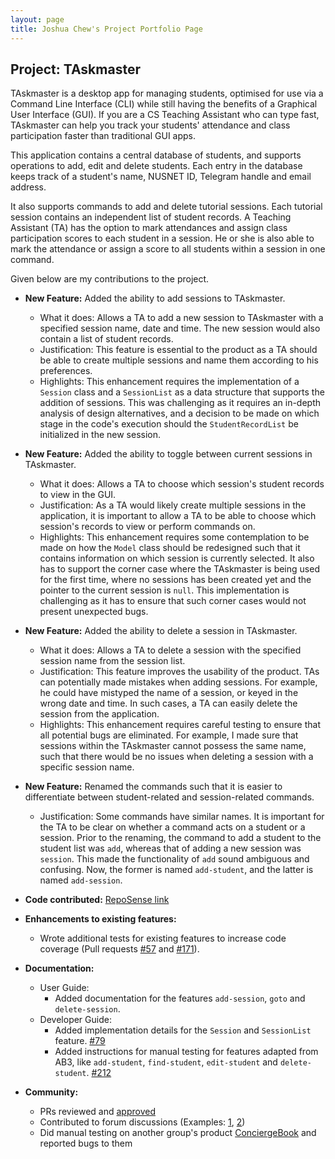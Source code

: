 ```yaml
---
layout: page
title: Joshua Chew's Project Portfolio Page
---
```


## Project: TAskmaster

TAskmaster is a desktop app for managing students, optimised for use via a Command Line Interface (CLI) while still 
having the benefits of a Graphical User Interface (GUI). If you are a CS Teaching Assistant who can type fast, 
TAskmaster can help you track your students' attendance and class participation faster than traditional GUI apps.

This application contains a central database of students, and supports operations to add, edit and delete students. 
Each entry in the database keeps track of a student's name, NUSNET ID, Telegram handle and email address.

It also supports commands to add and delete tutorial sessions. Each tutorial session contains an independent list of
student records. A Teaching Assistant (TA) has the option to mark attendances and assign class participation scores to 
each student in a session. He or she is also able to mark the attendance or assign a score to all students within a 
session in one command.

Given below are my contributions to the project.

- **New Feature:** Added the ability to add sessions to TAskmaster.
    - What it does: Allows a TA to add a new session to TAskmaster with a specified session name, date and time.
    The new session would also contain a list of student records.
    - Justification: This feature is essential to the product as a TA should be able to create multiple sessions and
    name them according to his preferences.
    - Highlights: This enhancement requires the implementation of a `Session` class and a `SessionList` as a data
    structure that supports the addition of sessions. This was challenging as it requires an in-depth analysis of design
    alternatives, and a decision to be made on which stage in the code's execution should the `StudentRecordList` be
    initialized in the new session.

- **New Feature:** Added the ability to toggle between current sessions in TAskmaster.
    - What it does: Allows a TA to choose which session's student records to view in the GUI.
    - Justification: As a TA would likely create multiple sessions in the application, it is important to allow a TA to
    be able to choose which session's records to view or perform commands on.
    - Highlights: This enhancement requires some contemplation to be made on how the `Model` class should be redesigned
    such that it contains information on which session is currently selected. It also has to support the corner case
    where the TAskmaster is being used for the first time, where no sessions has been created yet and the pointer to the
    current session is `null`. This implementation is challenging as it has to ensure that such corner cases would not
    present unexpected bugs.

- **New Feature:** Added the ability to delete a session in TAskmaster.
    - What it does: Allows a TA to delete a session with the specified session name from the session list.
    - Justification: This feature improves the usability of the product. TAs can potentially made mistakes when adding
    sessions. For example, he could have mistyped the name of a session, or keyed in the wrong date and time. In such
    cases, a TA can easily delete the session from the application.
    - Highlights: This enhancement requires careful testing to ensure that all potential bugs are eliminated. For
    example, I made sure that sessions within the TAskmaster cannot possess the same name, such that there would be no
    issues when deleting a session with a specific session name.

- **New Feature:** Renamed the commands such that it is easier to differentiate between student-related and
session-related commands.
    - Justification: Some commands have similar names. It is important for the TA to be clear on whether a command acts
    on a student or a session. Prior to the renaming, the command to add a student to the student list was `add`,
    whereas that of adding a new session was `session`. This made the functionality of `add` sound ambiguous and 
    confusing. Now, the former is named `add-student`, and the latter is named `add-session`.

- **Code contributed:** [RepoSense link](https://nus-cs2103-ay2021s1.github.io/tp-dashboard/#breakdown=true&search=josuaaah)

- **Enhancements to existing features:**
    - Wrote additional tests for existing features to increase code coverage (Pull requests 
    [#57](https://github.com/AY2021S1-CS2103-F09-1/tp/pull/57) and [#171](https://github.com/AY2021S1-CS2103-F09-1/tp/pull/171)).

- **Documentation:**
    - User Guide:
        - Added documentation for the features `add-session`, `goto` and `delete-session`.
    - Developer Guide:
        - Added implementation details for the `Session` and `SessionList` feature. [#79](https://github.com/AY2021S1-CS2103-F09-1/tp/pull/79)
        - Added instructions for manual testing for features adapted from AB3, like `add-student`, `find-student`, `edit-student` and `delete-student`.
        [#212](https://github.com/AY2021S1-CS2103-F09-1/tp/pull/212)

- **Community:**
    - PRs reviewed and [approved](https://github.com/AY2021S1-CS2103-F09-1/tp/pulls?q=is%3Apr+is%3Aclosed+review%3Aapproved)
    - Contributed to forum discussions (Examples: [1](https://github.com/nus-cs2103-AY2021S1/forum/issues/266), 
    [2](https://github.com/nus-cs2103-AY2021S1/forum/issues/139))
    - Did manual testing on another group's product [ConciergeBook](https://github.com/AY2021S1-CS2103-W14-2/tp) and reported bugs to them











